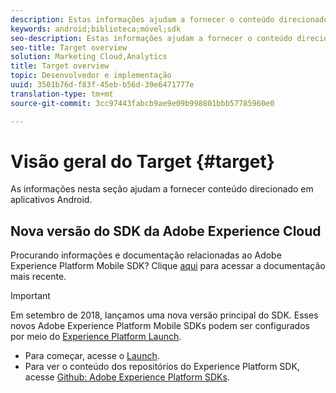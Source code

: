```yaml
---
description: Estas informações ajudam a fornecer o conteúdo direcionado nos aplicativos do Android.
keywords: android;biblioteca;móvel;sdk
seo-description: Estas informações ajudam a fornecer o conteúdo direcionado nos aplicativos do Android.
seo-title: Target overview
solution: Marketing Cloud,Analytics
title: Target overview
topic: Desenvolvedor e implementação
uuid: 3501b76d-f83f-45eb-b56d-39e6471777e
translation-type: tm+mt
source-git-commit: 3cc97443fabcb9ae9e09b998801bbb57785960e0

---
```



# Visão geral do Target {#target}

As informações nesta seção ajudam a fornecer conteúdo direcionado em aplicativos Android.

## Nova versão do SDK da Adobe Experience Cloud

Procurando informações e documentação relacionadas ao Adobe Experience Platform Mobile SDK? Clique [aqui](https://aep-sdks.gitbook.io/docs/) para acessar a documentação mais recente.

>[!IMPORTANT]
>
>Em setembro de 2018, lançamos uma nova versão principal do SDK. Esses novos Adobe Experience Platform Mobile SDKs podem ser configurados por meio do [Experience Platform Launch](https://www.adobe.com/experience-platform/launch.html).

* Para começar, acesse o [Launch](https://launch.adobe.com/).
* Para ver o conteúdo dos repositórios do Experience Platform SDK, acesse [Github: Adobe Experience Platform SDKs](https://github.com/Adobe-Marketing-Cloud/acp-sdks).
